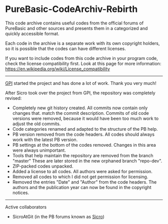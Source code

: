 # PureBasic-CodeArchiv-Rebirth

This code archive contains useful codes from the official forums of PureBasic
and other sources and presents them in a categorized and quickly accessible
format.

Each code in the archive is a separate work with its own copyright holders, so
it is possible that the codes can have different licenses.

If you want to include codes from this code archive in your program
code, check the license compatibility first. Look at this page for more
information: https://en.wikipedia.org/wiki/License_compatibility

---
[GPI](http://www.purebasic.fr/german/memberlist.php?mode=viewprofile&u=27)
started the project and has done a lot of work. Thank you very much!

After Sicro took over the project from GPI, the repository was completely
revised:
* Completely new git history created. All commits now contain only changes that.
match the commit description. Commits of old code versions were removed, because
it would have been too much work to adjust the old commits.
* Code categories renamed and adapted to the structure of the PB help.
* PB version removed from the code headers. All codes should always work with
the latest PB version.
* PB settings at the bottom of the codes removed. Changes in this area were
always unimportant.
* Tools that help maintain the repository are removed from the branch "master"
These are later stored in the new orphaned branch "repo-dev".
* ZIP-packed codes unpacked.
* Added a license to all codes. All authors were asked for permission.
* Removed all codes to which I did not get permission for licensing.
* Removed the entries "Date" and "Author" from the code headers. The authors and
the publication year can now be found in the copyright notices.

---
Active collaborators
* SicroAtGit (in the PB forums known as
[Sicro](http://www.purebasic.fr/german/memberlist.php?mode=viewprofile&u=1028))
